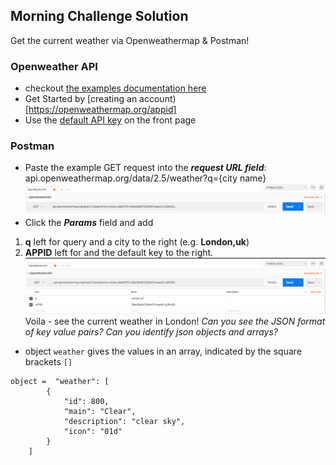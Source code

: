 ## Morning Challenge Solution
Get the current weather via Openweathermap & Postman!

### Openweather API
- checkout [the examples documentation here](https://openweathermap.org/current)
- Get Started by [creating an account)[https://openweathermap.org/appid]
- Use the [default API key](https://home.openweathermap.org/api_keys) on the front page

### Postman
- Paste the example GET request into the **_request URL field_**: api.openweathermap.org/data/2.5/weather?q={city name}
![get](get.png)
- Click the **_Params_** field and add
1. **q** left for query and a city to the right (e.g. **London,uk**)
2. **APPID** left for and the default key to the right.
![get](params.png)
Voila - see the current weather in London!
_Can you see the JSON format of key value pairs? Can you identify json objects and arrays?_
- object `weather` gives the values in an array, indicated by the square brackets `[]`

```
object =  "weather": [
        {
            "id": 800,
            "main": "Clear",
            "description": "clear sky",
            "icon": "01d"
        }
    ]
```
